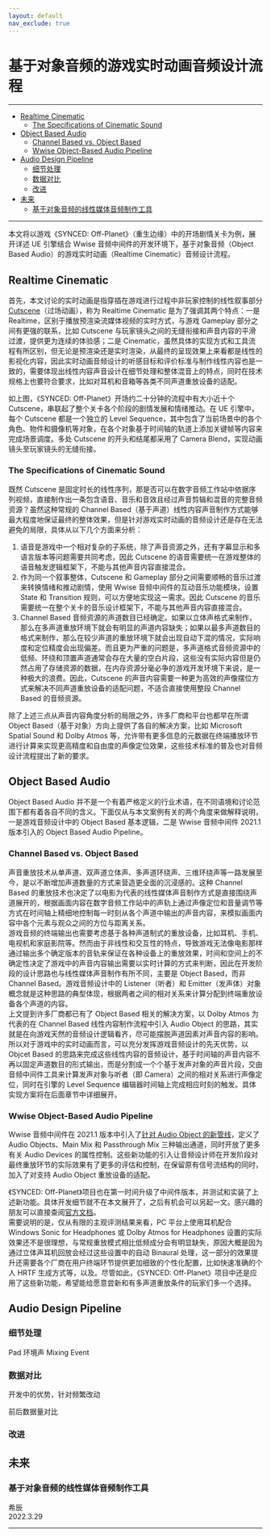 ```yaml
---
layout: default
nav_exclude: true
---
```


# 基于对象音频的游戏实时动画音频设计流程

***

<!-- Start Document Outline -->

* [Realtime Cinematic](#realtime-cinematic)
	* [The Specifications of Cinematic Sound](#the-specifications-of-cinematic-sound)
* [Object Based Audio](#object-based-audio)
	* [Channel Based vs. Object Based](#channel-based-vs-object-based)
	* [Wwise Object-Based Audio Pipeline](#wwise-object-based-audio-pipeline)
* [Audio Design Pipeline](#audio-design-pipeline)
	* [细节处理](#细节处理)
	* [数据对比](#数据对比)
	* [改进](#改进)
* [未来](#未来)
	* [基于对象音频的线性媒体音频制作工具](#基于对象音频的线性媒体音频制作工具)

<!-- End Document Outline -->

***

本文将以游戏《SYNCED: Off-Planet》（重生边缘）中的开场剧情关卡为例，展开详述 UE 引擎结合 Wwise 音频中间件的开发环境下，基于对象音频（Object Based Audio）的游戏实时动画（Realtime Cinematic）音频设计流程。

## Realtime Cinematic

首先，本文讨论的实时动画是指穿插在游戏进行过程中非玩家控制的线性叙事部分 [Cutscene](https://en.wikipedia.org/wiki/Cutscene)（过场动画），称为 Realtime Cinematic 是为了强调其两个特点：一是 Realtime，区别于播放预渲染流媒体视频的实时方式，与游戏 Gameplay 部分之间有更强的联系，比如 Cutscene 与玩家镜头之间的无缝衔接和声音内容的平滑过渡，提供更为连续的体验感；二是 Cinematic，虽然具体的实现方式和工具流程有所区别，但无论是预渲染还是实时渲染，从最终的呈现效果上来看都是线性的影视化内容，因此实时动画音频设计的听感目标和评价标准与制作线性内容也是一致的，需要体现出线性内容声音设计在细节处理和整体混音上的特点，同时在技术规格上也要符合要求，比如对耳机和音箱等各类不同声道重放设备的适配。


如上图，《SYNCED: Off-Planet》开场约二十分钟的流程中有大小近十个 Cutscene，串联起了整个关卡各个阶段的剧情发展和情绪推动。在 UE 引擎中，每个 Cutscene 都是一个独立的 Level Sequence，其中包含了当前场景中的各个角色、物件和摄像机等对象，在各个对象基于时间轴的轨道上添加关键帧等内容来完成场景调度。多处 Cutscene 的开头和结尾都采用了 Camera Blend，实现动画镜头至玩家镜头的无缝衔接。

### The Specifications of Cinematic Sound

既然 Cutscene 是固定时长的线性序列，那是否可以在数字音频工作站中依据序列视频，直接制作出一条包含语音、音乐和音效且经过声音剪辑和混音的完整音频资源？虽然这种常规的 Channel Based（基于声道）线性内容声音制作方式能够最大程度地保证最终的整体效果，但是针对游戏实时动画的音频设计还是存在无法避免的局限，具体从以下几个方面来分析：

1. 语音是游戏中一个相对复杂的子系统，除了声音资源之外，还有字幕显示和多语言版本等问题需要共同考虑，因此 Cutscene 的语音需要统一在游戏整体的语音触发逻辑框架下，不能与其他声音内容直接混合。
1. 作为同一个叙事整体，Cutscene 和 Gameplay 部分之间需要顺畅的音乐过渡来转换情绪和推动剧情，使用 Wwise 音频中间件的互动音乐功能模块，设置 State 和 Transition 规则，可以方便地实现这一需求。因此 Cutscene 的音乐需要统一在整个关卡的音乐设计框架下，不能与其他声音内容直接混合。
1. Channel Based 音频资源的声道数目已经确定。如果以立体声格式来制作，那么在多声道重放环境下就会有明显的声道内容缺失；如果以最多声道数目的格式来制作，那么在较少声道的重放环境下就会出现自动下混的情况，实际响度和定位精度会出现偏差。而且更为严重的问题是，多声道格式音频资源中的低频、环绕和顶置声道通常会存在大量的空白片段，这些没有实际内容但是仍然占用了存储资源的数据，在内存资源分毫必争的游戏开发环境下来说，是一种极大的浪费。因此，Cutscene 的声音内容需要一种更为高效的声像摆位方式来解决不同声道重放设备的适配问题，不适合直接使用整段 Channel Based 的音频资源。

除了上述三点从声音内容角度分析的局限之外，许多厂商和平台也都早在所谓 Object Based（基于对象）方向上提供了各自的解决方案，比如 Microsoft Spatial Sound 和 Dolby Atmos 等，允许带有更多信息的元数据在终端播放环节进行计算来实现更高精度和自由度的声像定位效果，这些技术标准的普及也对音频设计流程提出了新的要求。

## Object Based Audio

Object Based Audio 并不是一个有着严格定义的行业术语，在不同语境和讨论范围下都有着各自不同的含义。下面仅从与本文案例有关的两个角度来做解释说明，一是游戏音频设计中的 Object Based 基本逻辑，二是 Wwise 音频中间件 2021.1 版本引入的 Object Based Audio Pipeline。

### Channel Based vs. Object Based

声音重放技术从单声道、双声道立体声、多声道环绕声、三维环绕声等一路发展至今，是以不断增加声道数量的方式来营造更全面的沉浸感的。这种 Channel Based 的重放技术也决定了以电影为代表的线性媒体声音制作方式是直接围绕声道展开的，根据画面内容在数字音频工作站中的声轨上通过声像定位和音量调节等方式在时间轴上精细地控制每一时刻从各个声道中输出的声音内容，来模拟画面内容中各个元素与观众之间的方位与距离关系。  
游戏音频的终端输出也需要考虑基于各种声道制式的重放设备，比如耳机、手机、电视机和家庭影院等。然而由于非线性和交互性的特点，导致游戏无法像电影那样通过输出多个确定版本的音轨来保证在各种设备上的重放效果，时间和空间上的不确定性决定了游戏中的声音内容输出需要以实时计算的方式来判断，因此在开发阶段的设计思路也与线性媒体声音制作有所不同，主要是 Object Based，而非 Channel Based。游戏音频设计中的 Listener（听者）和 Emitter（发声体）对象概念就是这种思路的典型体现，根据两者之间的相对关系来计算分配到终端重放设备各个声道的内容。  
上文提到许多厂商都已有了 Object Based 相关的解决方案，以 Dolby Atmos 为代表的在 Channel Based 线性内容制作流程中引入 Audio Object 的思路，其实就是在向游戏天然的音频设计逻辑看齐，尽可能摆脱声道因素对声音内容的影响。所以对于游戏中的实时动画而言，可以充分发挥游戏音频设计的先天优势，以 Objcet Based 的思路来完成这些线性内容的音频设计，基于时间轴的声音内容不再以固定声道数目的形式输出，而是分割成一个个基于发声对象的声音片段，交由音频中间件工具来计算发声对象与听者（即 Camera）之间的相对关系进行声像定位，同时在引擎的 Level Sequence 编辑器时间轴上完成相应时刻的触发。具体实现方案将在后面章节中详细展开。

### Wwise Object-Based Audio Pipeline

Wwise 音频中间件在 2021.1 版本中引入了[针对 Audio Object 的新管线](https://blog.audiokinetic.com/authoring-for-audio-objects-in-wwise/)，定义了 Audio Objects、Main Mix 和 Passthrough Mix 三种输出通道，同时开放了更多有关 Audio Devices 的属性控制。这些新功能的引入让音频设计师在开发阶段对最终重放环节的实际效果有了更多的评估和控制，在保留原有信号流结构的同时，加入了对支持 Audio Object 重放设备的适配。

《SYNCED: Off-Planet》项目也在第一时间升级了中间件版本，并测试和实装了上述新功能。具体开发细节就不在本文展开了，之后有机会可以另起一文。感兴趣的朋友可以直接查阅[官方文档](https://www.audiokinetic.com/library/edge/?source=Help&id=object_based_audio_overview)。  
需要说明的是，仅从有限的主观评测结果来看，PC 平台上使用耳机配合 Windows Sonic for Headphones 或 Dolby Atmos for Headphones 设置的实际效果还不是很理想，与常规重放模式相比低频成分会有明显缺失，原因大概是因为通过立体声耳机回放会经过这些设置中的自动 Binaural 处理，这一部分的效果提升还需要各个厂商在用户终端环节提供更加细致的个性化配置，比如快速准确的个人 HRTF 生成方式等，以及。尽管如此，《SYNCED: Off-Planet》项目中还是应用了这些新功能，希望能给愿意尝新和有多声道重放条件的玩家们多一个选择。

## Audio Design Pipeline

### 细节处理

Pad 环境声
Mixing Event

### 数据对比

开发中的优势，针对频繁改动

前后数据量对比

### 改进

## 未来

### 基于对象音频的线性媒体音频制作工具

希辰  
2022.3.29

***